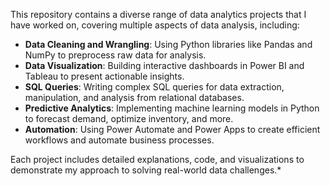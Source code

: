 This repository contains a diverse range of data analytics projects that I have worked on, covering multiple aspects of data analysis, including:

- **Data Cleaning and Wrangling**: Using Python libraries like Pandas and NumPy to preprocess raw data for analysis.
- **Data Visualization**: Building interactive dashboards in Power BI and Tableau to present actionable insights.
- **SQL Queries**: Writing complex SQL queries for data extraction, manipulation, and analysis from relational databases.
- **Predictive Analytics**: Implementing machine learning models in Python to forecast demand, optimize inventory, and more.
- **Automation**: Using Power Automate and Power Apps to create efficient workflows and automate business processes.

Each project includes detailed explanations, code, and visualizations to demonstrate my approach to solving real-world data challenges.*
